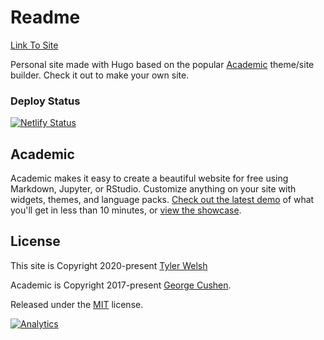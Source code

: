 # Readme

[Link To Site](https://tylerwelsh.me)

Personal site made with Hugo based on the popular [Academic](https://github.com/gcushen/hugo-academic) theme/site builder. Check it out to make your own site. 

### Deploy Status
[![Netlify Status](https://api.netlify.com/api/v1/badges/9a83968b-70a1-45bc-aedb-a9a67628902f/deploy-status)](https://app.netlify.com/sites/tylerwel/deploys)

## Academic
Academic makes it easy to create a beautiful website for free using Markdown, Jupyter, or RStudio. Customize anything on your site with widgets, themes, and language packs. [Check out the latest demo](https://academic-demo.netlify.com/) of what you'll get in less than 10 minutes, or [view the showcase](https://sourcethemes.com/academic/#expo).


## License

This site is Copyright 2020-present [Tyler Welsh](https://tylerwelsh.me)

Academic is Copyright 2017-present [George Cushen](https://georgecushen.com).

Released under the [MIT](https://github.com/sourcethemes/academic-kickstart/blob/master/LICENSE.md) license.

[![Analytics](https://ga-beacon.appspot.com/UA-78646709-2/academic-kickstart/readme?pixel)](https://github.com/igrigorik/ga-beacon)

